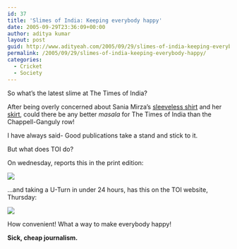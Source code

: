 ```yaml
---
id: 37
title: 'Slimes of India: Keeping everybody happy'
date: 2005-09-29T23:36:09+00:00
author: aditya kumar
layout: post
guid: http://www.adityeah.com/2005/09/29/slimes-of-india-keeping-everybody-happy/
permalink: /2005/09/29/slimes-of-india-keeping-everybody-happy/
categories:
  - Cricket
  - Society
---
```

So what&#8217;s the latest slime at The Times of India?  
  
After being overly concerned about Sania Mirza&#8217;s [sleeveless shirt](http://timesofindia.indiatimes.com/articleshow/1240946.cms) and her [skirt](http://timesofindia.indiatimes.com/articleshow/1234974.cms), could there be any better _masala_ for The Times of India than the Chappell-Ganguly row!  
  
I have always said- Good publications take a stand and stick to it.  
  
But what does TOI do?  
  
On wednesday, reports this in the print edition:  
  
![](http://img.photobucket.com/albums/v629/aditya2507/ganguly_won_draw_toi_28_sep.jpg)  
  
&#8230;and taking a U-Turn in under 24 hours, has this on the TOI website, Thursday:  
  
![](http://img.photobucket.com/albums/v629/aditya2507/chappell_won_draw_toi_29_sep.jpg)  
  
How convenient! What a way to make everybody happy!  
  
**Sick, cheap journalism.**